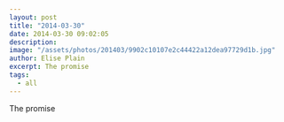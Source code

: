 ```yaml
---
layout: post
title: "2014-03-30"
date: 2014-03-30 09:02:05
description: 
image: "/assets/photos/201403/9902c10107e2c44422a12dea97729d1b.jpg"
author: Elise Plain
excerpt: The promise
tags: 
  - all
---
```


The promise
<p></p>
